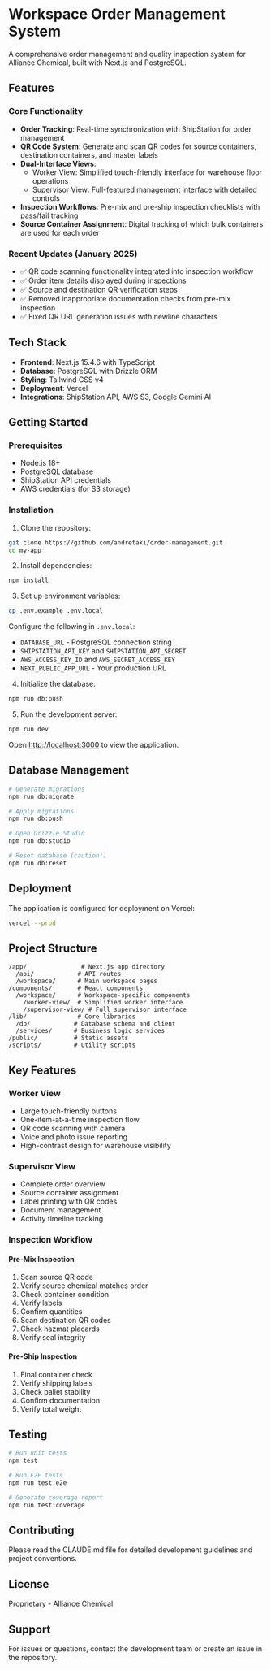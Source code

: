 # Workspace Order Management System

A comprehensive order management and quality inspection system for Alliance Chemical, built with Next.js and PostgreSQL.

## Features

### Core Functionality
- **Order Tracking**: Real-time synchronization with ShipStation for order management
- **QR Code System**: Generate and scan QR codes for source containers, destination containers, and master labels
- **Dual-Interface Views**: 
  - Worker View: Simplified touch-friendly interface for warehouse floor operations
  - Supervisor View: Full-featured management interface with detailed controls
- **Inspection Workflows**: Pre-mix and pre-ship inspection checklists with pass/fail tracking
- **Source Container Assignment**: Digital tracking of which bulk containers are used for each order

### Recent Updates (January 2025)
- ✅ QR code scanning functionality integrated into inspection workflow
- ✅ Order item details displayed during inspections
- ✅ Source and destination QR verification steps
- ✅ Removed inappropriate documentation checks from pre-mix inspection
- ✅ Fixed QR URL generation issues with newline characters

## Tech Stack

- **Frontend**: Next.js 15.4.6 with TypeScript
- **Database**: PostgreSQL with Drizzle ORM
- **Styling**: Tailwind CSS v4
- **Deployment**: Vercel
- **Integrations**: ShipStation API, AWS S3, Google Gemini AI

## Getting Started

### Prerequisites
- Node.js 18+ 
- PostgreSQL database
- ShipStation API credentials
- AWS credentials (for S3 storage)

### Installation

1. Clone the repository:
```bash
git clone https://github.com/andretaki/order-management.git
cd my-app
```

2. Install dependencies:
```bash
npm install
```

3. Set up environment variables:
```bash
cp .env.example .env.local
```

Configure the following in `.env.local`:
- `DATABASE_URL` - PostgreSQL connection string
- `SHIPSTATION_API_KEY` and `SHIPSTATION_API_SECRET`
- `AWS_ACCESS_KEY_ID` and `AWS_SECRET_ACCESS_KEY`
- `NEXT_PUBLIC_APP_URL` - Your production URL

4. Initialize the database:
```bash
npm run db:push
```

5. Run the development server:
```bash
npm run dev
```

Open [http://localhost:3000](http://localhost:3000) to view the application.

## Database Management

```bash
# Generate migrations
npm run db:migrate

# Apply migrations
npm run db:push

# Open Drizzle Studio
npm run db:studio

# Reset database (caution!)
npm run db:reset
```

## Deployment

The application is configured for deployment on Vercel:

```bash
vercel --prod
```

## Project Structure

```
/app/               # Next.js app directory
  /api/            # API routes
  /workspace/      # Main workspace pages
/components/       # React components
  /workspace/      # Workspace-specific components
    /worker-view/  # Simplified worker interface
    /supervisor-view/ # Full supervisor interface
/lib/              # Core libraries
  /db/            # Database schema and client
  /services/      # Business logic services
/public/          # Static assets
/scripts/         # Utility scripts
```

## Key Features

### Worker View
- Large touch-friendly buttons
- One-item-at-a-time inspection flow
- QR code scanning with camera
- Voice and photo issue reporting
- High-contrast design for warehouse visibility

### Supervisor View
- Complete order overview
- Source container assignment
- Label printing with QR codes
- Document management
- Activity timeline tracking

### Inspection Workflow

#### Pre-Mix Inspection
1. Scan source QR code
2. Verify source chemical matches order
3. Check container condition
4. Verify labels
5. Confirm quantities
6. Scan destination QR codes
7. Check hazmat placards
8. Verify seal integrity

#### Pre-Ship Inspection
1. Final container check
2. Verify shipping labels
3. Check pallet stability
4. Confirm documentation
5. Verify total weight

## Testing

```bash
# Run unit tests
npm test

# Run E2E tests
npm run test:e2e

# Generate coverage report
npm run test:coverage
```

## Contributing

Please read the CLAUDE.md file for detailed development guidelines and project conventions.

## License

Proprietary - Alliance Chemical

## Support

For issues or questions, contact the development team or create an issue in the repository.